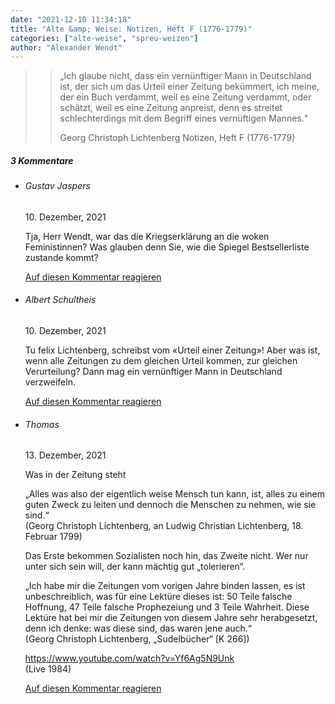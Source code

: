 ```yaml
---
date: "2021-12-10 11:34:18"
title: "Alte &amp; Weise: Notizen, Heft F (1776-1779)"
categories: ["alte-weise", "spreu-weizen"]
author: "Alexander Wendt"
---
```


>> „Ich glaube nicht, dass ein vernünftiger Mann in Deutschland ist, der sich um
>> das Urteil einer Zeitung bekümmert, ich meine, der ein Buch verdammt, weil es
>> eine Zeitung verdammt, oder schätzt, weil es eine Zeitung anpreist, denn es
>> streitet schlechterdings mit dem Begriff eines vernüftigen Mannes.“
>> 
>> Georg Christoph Lichtenberg
>> Notizen, Heft F (1776-1779)

<!--more-->
<h5 class="comments-h">
3 Kommentare </h5>
<ul class="commentlist">
<li class="comment even thread-even depth-1 clearfix" id="li-comment-117418">
<h6 class="author">Gustav Jaspers</h6> <span class="date">10. Dezember, 2021</span>



Tja, Herr Wendt, war das die Kriegserklärung an die woken Feministinnen? Was glauben denn Sie, wie die Spiegel Bestsellerliste zustande kommt?

<a rel="nofollow" class="comment-reply-link" href="#comment-117418" data-commentid="117418" data-postid="14601" data-belowelement="comment-117418" data-respondelement="respond" data-replyto="Antworte auf Gustav Jaspers" aria-label="Antworte auf Gustav Jaspers">Auf diesen Kommentar reagieren</a> 


</li>
<li class="comment odd alt thread-odd thread-alt depth-1 clearfix" id="li-comment-117421">
<h6 class="author">Albert Schultheis</h6> <span class="date">10. Dezember, 2021</span>



Tu felix Lichtenberg, schreibst vom «Urteil einer Zeitung»! Aber was ist, wenn alle Zeitungen zu dem gleichen Urteil kommen, zur gleichen Verurteilung? Dann mag ein vernünftiger Mann in Deutschland verzweifeln.

<a rel="nofollow" class="comment-reply-link" href="#comment-117421" data-commentid="117421" data-postid="14601" data-belowelement="comment-117421" data-respondelement="respond" data-replyto="Antworte auf Albert Schultheis" aria-label="Antworte auf Albert Schultheis">Auf diesen Kommentar reagieren</a> 


</li>
<li class="comment even thread-even depth-1 clearfix" id="li-comment-117429">
<h6 class="author">Thomas</h6> <span class="date">13. Dezember, 2021</span>



Was in der Zeitung steht

„Alles was also der eigentlich weise Mensch tun kann, ist, alles zu einem guten Zweck zu leiten und dennoch die Menschen zu nehmen, wie sie sind.“<br>
(Georg Christoph Lichtenberg, an Ludwig Christian Lichtenberg, 18. Februar 1799)

Das Erste bekommen Sozialisten noch hin, das Zweite nicht. Wer nur unter sich sein will, der kann mächtig gut „tolerieren“.

„Ich habe mir die Zeitungen vom vorigen Jahre binden lassen, es ist unbeschreiblich, was für eine Lektüre dieses ist: 50 Teile falsche Hoffnung, 47 Teile falsche Prophezeiung und 3 Teile Wahrheit. Diese Lektüre hat bei mir die Zeitungen von diesem Jahre sehr herabgesetzt, denn ich denke: was diese sind, das waren jene auch.“<br>
(Georg Christoph Lichtenberg, „Sudelbücher“ [K 266])

<a href="https://www.youtube.com/watch?v=Yf6Ag5N9Unk" rel="nofollow ugc">https://www.youtube.com/watch?v=Yf6Ag5N9Unk</a><br>
(Live 1984)

<a rel="nofollow" class="comment-reply-link" href="#comment-117429" data-commentid="117429" data-postid="14601" data-belowelement="comment-117429" data-respondelement="respond" data-replyto="Antworte auf Thomas" aria-label="Antworte auf Thomas">Auf diesen Kommentar reagieren</a> 


</li>
</ul>
